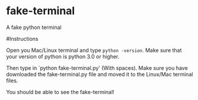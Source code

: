 # fake-terminal
A fake python terminal

#Instructions

Open you Mac/Linux terminal and type `python -version`.
Make sure that your version of python is python 3.0 or higher.

Then type in  `python fake-terminal.py' (With spaces).
Make sure you have downloaded the fake-terminal.py file and moved it to the Linux/Mac terminal files.


You should be able to see the fake-terminal!
